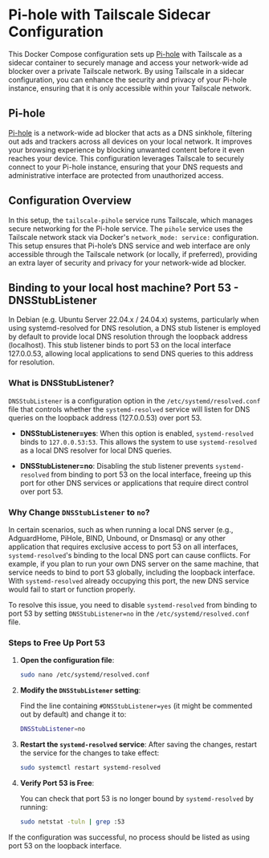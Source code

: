 # Pi-hole with Tailscale Sidecar Configuration

This Docker Compose configuration sets up [Pi-hole](https://github.com/pi-hole/pi-hole) with Tailscale as a sidecar container to securely manage and access your network-wide ad blocker over a private Tailscale network. By using Tailscale in a sidecar configuration, you can enhance the security and privacy of your Pi-hole instance, ensuring that it is only accessible within your Tailscale network.

## Pi-hole

[Pi-hole](https://github.com/pi-hole/pi-hole) is a network-wide ad blocker that acts as a DNS sinkhole, filtering out ads and trackers across all devices on your local network. It improves your browsing experience by blocking unwanted content before it even reaches your device. This configuration leverages Tailscale to securely connect to your Pi-hole instance, ensuring that your DNS requests and administrative interface are protected from unauthorized access.

## Configuration Overview

In this setup, the `tailscale-pihole` service runs Tailscale, which manages secure networking for the Pi-hole service. The `pihole` service uses the Tailscale network stack via Docker's `network_mode: service:` configuration. This setup ensures that Pi-hole’s DNS service and web interface are only accessible through the Tailscale network (or locally, if preferred), providing an extra layer of security and privacy for your network-wide ad blocker.

## Binding to your local host machine? Port 53 - DNSStubListener

In Debian (e.g. Ubuntu Server 22.04.x / 24.04.x) systems, particularly when using systemd-resolved for DNS resolution, a DNS stub listener is employed by default to provide local DNS resolution through the loopback address (localhost). This stub listener binds to port 53 on the local interface 127.0.0.53, allowing local applications to send DNS queries to this address for resolution.

### What is DNSStubListener?

`DNSStubListener` is a configuration option in the `/etc/systemd/resolved.conf` file that controls whether the `systemd-resolved` service will listen for DNS queries on the loopback address (127.0.0.53) over port 53.

- **DNSStubListener=yes**: When this option is enabled, `systemd-resolved` binds to `127.0.0.53:53`. This allows the system to use `systemd-resolved` as a local DNS resolver for local DNS queries.

- **DNSStubListener=no**: Disabling the stub listener prevents `systemd-resolved` from binding to port 53 on the local interface, freeing up this port for other DNS services or applications that require direct control over port 53.

### Why Change `DNSStubListener` to `no`?

In certain scenarios, such as when running a local DNS server (e.g., AdguardHome, PiHole, BIND, Unbound, or Dnsmasq) or any other application that requires exclusive access to port 53 on all interfaces, `systemd-resolved`'s binding to the local DNS port can cause conflicts. For example, if you plan to run your own DNS server on the same machine, that service needs to bind to port 53 globally, including the loopback interface. With `systemd-resolved` already occupying this port, the new DNS service would fail to start or function properly.

To resolve this issue, you need to disable `systemd-resolved` from binding to port 53 by setting `DNSStubListener=no` in the `/etc/systemd/resolved.conf` file.

### Steps to Free Up Port 53

1. **Open the configuration file**:

   ```bash
   sudo nano /etc/systemd/resolved.conf
   ```

2. **Modify the `DNSStubListener` setting**:

   Find the line containing `#DNSStubListener=yes` (it might be commented out by default) and change it to:

   ```bash
   DNSStubListener=no
   ```

3. **Restart the `systemd-resolved` service**:
   After saving the changes, restart the service for the changes to take effect:

   ```bash
   sudo systemctl restart systemd-resolved
   ```

4. **Verify Port 53 is Free**:

   You can check that port 53 is no longer bound by `systemd-resolved` by running:

   ```bash
   sudo netstat -tuln | grep :53
   ```

If the configuration was successful, no process should be listed as using port 53 on the loopback interface.